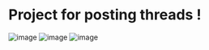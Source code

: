 # Project for posting threads ! 

![image](https://user-images.githubusercontent.com/86545749/150694193-8ff43ee2-6744-4fa0-bb41-2d7dafdd76f0.png)
![image](https://user-images.githubusercontent.com/86545749/150694229-e90a2086-1378-4cd0-b5c9-c853232d1fc6.png)
![image](https://user-images.githubusercontent.com/86545749/150694273-ef15d67c-3609-4c7f-b5a7-25049a81ee0a.png)
